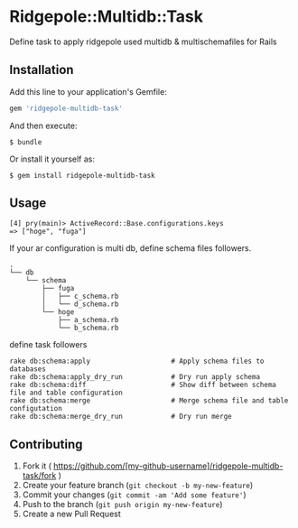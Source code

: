# Ridgepole::Multidb::Task

Define task to apply ridgepole used multidb & multischemafiles for Rails

## Installation

Add this line to your application's Gemfile:

```ruby
gem 'ridgepole-multidb-task'
```

And then execute:

    $ bundle

Or install it yourself as:

    $ gem install ridgepole-multidb-task

## Usage

```
[4] pry(main)> ActiveRecord::Base.configurations.keys
=> ["hoge", "fuga"]
```

If your ar configuration is multi db, define schema files followers.

```
.
└── db
    └── schema
        ├── fuga
        │   ├── c_schema.rb
        │   └── d_schema.rb
        └── hoge
            ├── a_schema.rb
            └── b_schema.rb
```

define task followers

```
rake db:schema:apply                    # Apply schema files to databases
rake db:schema:apply_dry_run            # Dry run apply schema
rake db:schema:diff                     # Show diff between schema file and table configuration
rake db:schema:merge                    # Merge schema file and table configutation
rake db:schema:merge_dry_run            # Dry run merge
```


## Contributing

1. Fork it ( https://github.com/[my-github-username]/ridgepole-multidb-task/fork )
2. Create your feature branch (`git checkout -b my-new-feature`)
3. Commit your changes (`git commit -am 'Add some feature'`)
4. Push to the branch (`git push origin my-new-feature`)
5. Create a new Pull Request
